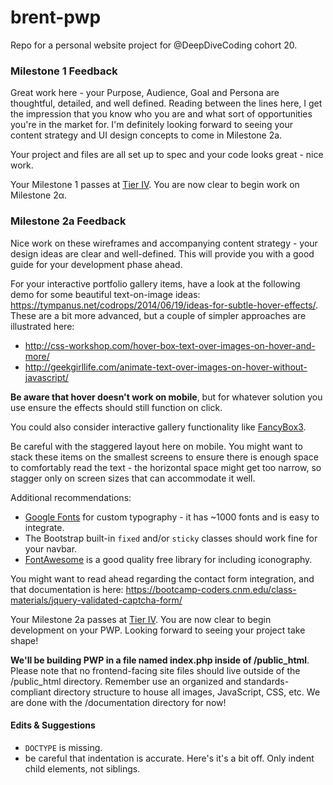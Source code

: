 # brent-pwp
Repo for a personal website project for @DeepDiveCoding cohort 20.

### Milestone 1 Feedback
Great work here - your Purpose, Audience, Goal and Persona are thoughtful, detailed, and well defined. Reading between the lines here, I get the impression that you know who you are and what sort of opportunities you're in the market for. I'm definitely looking forward to seeing your content strategy and UI design concepts to come in Milestone 2a.

Your project and files are all set up to spec and your code looks great - nice work.

Your Milestone 1 passes at [Tier IV](https://bootcamp-coders.cnm.edu/projects/personal/rubric/). You are now clear to begin work on Milestone 2&alpha;.

### Milestone 2a Feedback
Nice work on these wireframes and accompanying content strategy - your design ideas are clear and well-defined. This will provide you with a good guide for your development phase ahead.

For your interactive portfolio gallery items, have a look at the following demo for some beautiful text-on-image ideas: https://tympanus.net/codrops/2014/06/19/ideas-for-subtle-hover-effects/. These are a bit more advanced, but a couple of simpler approaches are illustrated here: 
- http://css-workshop.com/hover-box-text-over-images-on-hover-and-more/
- http://geekgirllife.com/animate-text-over-images-on-hover-without-javascript/

**Be aware that hover doesn't work on mobile**, but for whatever solution you use ensure the effects should still function on click.

You could also consider interactive gallery functionality like [FancyBox3](http://fancyapps.com/fancybox/3/).

Be careful with the staggered layout here on mobile. You might want to stack these items on the smallest screens to ensure there is enough space to comfortably read the text - the horizontal space might get too narrow, so stagger only on screen sizes that can accommodate it well.

Additional recommendations:
- [Google Fonts](https://fonts.google.com/) for custom typography - it has ~1000 fonts and is easy to integrate.
- The Bootstrap built-in `fixed` and/or `sticky` classes should work fine for your navbar.
- [FontAwesome](https://fontawesome.com/) is a good quality free library for including iconography.

You might want to read ahead regarding the contact form integration, and that documentation is here: https://bootcamp-coders.cnm.edu/class-materials/jquery-validated-captcha-form/

Your Milestone 2a passes at [Tier IV](https://bootcamp-coders.cnm.edu/projects/personal/rubric/). You are now clear to begin development on your PWP. Looking forward to seeing your project take shape!

**We'll be building PWP in a file named index.php inside of /public_html**. Please note that no frontend-facing site files should live outside of the /public_html directory. Remember use an organized and standards-compliant directory structure to house all images, JavaScript, CSS, etc. We are done with the /documentation directory for now!

#### Edits &amp; Suggestions
- `DOCTYPE` is missing.
- be careful that indentation is accurate. Here's it's a bit off. Only indent child elements, not siblings.
